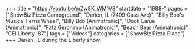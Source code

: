 +++
title = "https://youtu.be/mZw8K_WM1V8"
startdate = "1988-"
pages = ["ShowBiz Pizza Campground", "Darien, IL (7409 Cass Ave)", "Billy Bob's Musical Ferris Wheel", "Billy Bob (Animatronic)", "Dook Larue (Animatronic)", "Fatz Geronimo (Animatronic)", "Beach Bear (Animatronic)", "CEI Liberty '87"]
tags = ["Videos"]
categories = ["ShowBiz Pizza Place"]
+++
Darien, IL during the Liberty show. 
